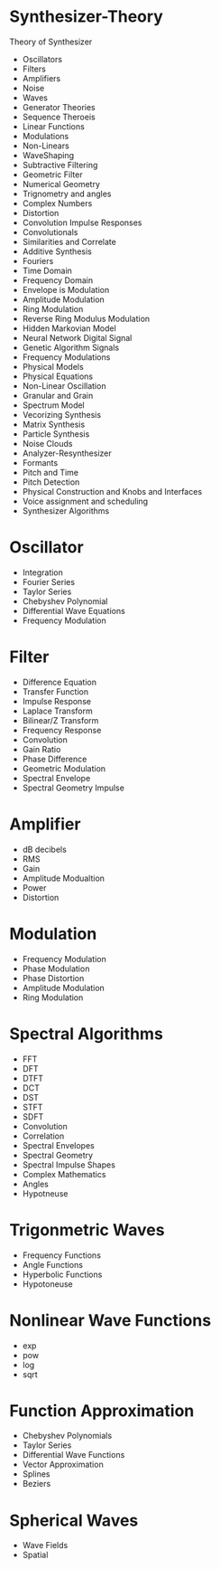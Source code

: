 # Synthesizer-Theory
Theory of Synthesizer
* Oscillators 
* Filters
* Amplifiers
* Noise
* Waves
* Generator Theories
* Sequence Theroeis
* Linear Functions
* Modulations
* Non-Linears
* WaveShaping 
* Subtractive Filtering
* Geometric Filter 
* Numerical Geometry 
* Trignometry and angles
* Complex Numbers
* Distortion
* Convolution Impulse Responses
* Convolutionals
* Similarities and Correlate
* Additive Synthesis
* Fouriers 
* Time Domain
* Frequency Domain 
* Envelope is Modulation
* Amplitude Modulation
* Ring Modulation
* Reverse Ring Modulus Modulation 
* Hidden Markovian Model
* Neural Network Digital Signal
* Genetic Algorithm Signals
* Frequency Modulations
* Physical Models
* Physical Equations
* Non-Linear Oscillation
* Granular and Grain 
* Spectrum Model
* Vecorizing Synthesis
* Matrix Synthesis
* Particle Synthesis
* Noise Clouds
* Analyzer-Resynthesizer
* Formants 
* Pitch and Time
* Pitch Detection
* Physical Construction and Knobs and Interfaces
* Voice assignment and scheduling 
* Synthesizer Algorithms

# Oscillator
* Integration
* Fourier Series
* Taylor Series 
* Chebyshev Polynomial
* Differential Wave Equations
* Frequency Modulation

# Filter
* Difference Equation
* Transfer Function
* Impulse Response
* Laplace Transform
* Bilinear/Z Transform
* Frequency Response 
* Convolution 
* Gain Ratio
* Phase Difference
* Geometric Modulation
* Spectral Envelope
* Spectral Geometry Impulse

# Amplifier
* dB decibels
* RMS 
* Gain
* Amplitude Modualtion
* Power
* Distortion

# Modulation
* Frequency Modulation
* Phase Modulation
* Phase Distortion
* Amplitude Modulation
* Ring Modulation

# Spectral Algorithms
* FFT
* DFT
* DTFT
* DCT
* DST 
* STFT
* SDFT
* Convolution
* Correlation
* Spectral Envelopes
* Spectral Geometry
* Spectral Impulse Shapes
* Complex Mathematics
* Angles
* Hypotneuse

# Trigonmetric Waves 
* Frequency Functions
* Angle Functions
* Hyperbolic Functions
* Hypotoneuse

# Nonlinear Wave Functions
* exp
* pow
* log
* sqrt

# Function Approximation
* Chebyshev Polynomials
* Taylor Series
* Differential Wave Functions
* Vector Approximation
* Splines
* Beziers

# Spherical Waves 
* Wave Fields
* Spatial 





